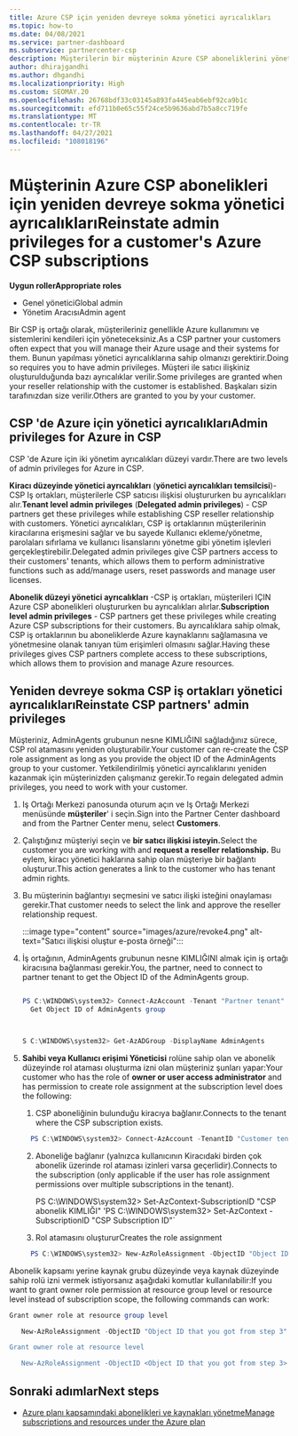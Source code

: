 ```yaml
---
title: Azure CSP için yeniden devreye sokma yönetici ayrıcalıkları
ms.topic: how-to
ms.date: 04/08/2021
ms.service: partner-dashboard
ms.subservice: partnercenter-csp
description: Müşterilerin bir müşterinin Azure CSP aboneliklerini yönetmeye yardımcı olması için, ortağın yönetici ayrıcalıklarını yeniden devreye sokmasını nasıl sağlayacağınızı öğrenin.
author: dhirajgandhi
ms.author: dhgandhi
ms.localizationpriority: High
ms.custom: SEOMAY.20
ms.openlocfilehash: 26768bdf33c03145a893fa445eab6ebf92ca9b1c
ms.sourcegitcommit: efd711b0e65c55f24ce5b9636abd7b5a8cc719fe
ms.translationtype: MT
ms.contentlocale: tr-TR
ms.lasthandoff: 04/27/2021
ms.locfileid: "108018196"
---
```

# <a name="reinstate-admin-privileges-for-a-customers-azure-csp-subscriptions"></a><span data-ttu-id="e6d46-103">Müşterinin Azure CSP abonelikleri için yeniden devreye sokma yönetici ayrıcalıkları</span><span class="sxs-lookup"><span data-stu-id="e6d46-103">Reinstate admin privileges for a customer's Azure CSP subscriptions</span></span>  

<span data-ttu-id="e6d46-104">**Uygun roller**</span><span class="sxs-lookup"><span data-stu-id="e6d46-104">**Appropriate roles**</span></span>

- <span data-ttu-id="e6d46-105">Genel yönetici</span><span class="sxs-lookup"><span data-stu-id="e6d46-105">Global admin</span></span>
- <span data-ttu-id="e6d46-106">Yönetim Aracısı</span><span class="sxs-lookup"><span data-stu-id="e6d46-106">Admin agent</span></span>

<span data-ttu-id="e6d46-107">Bir CSP iş ortağı olarak, müşterileriniz genellikle Azure kullanımını ve sistemlerini kendileri için yöneteceksiniz.</span><span class="sxs-lookup"><span data-stu-id="e6d46-107">As a CSP partner your customers often expect that you will manage their Azure usage and their systems for them.</span></span> <span data-ttu-id="e6d46-108">Bunun yapılması yönetici ayrıcalıklarına sahip olmanızı gerektirir.</span><span class="sxs-lookup"><span data-stu-id="e6d46-108">Doing so requires you to have admin privileges.</span></span> <span data-ttu-id="e6d46-109">Müşteri ile satıcı ilişkiniz oluşturulduğunda bazı ayrıcalıklar verilir.</span><span class="sxs-lookup"><span data-stu-id="e6d46-109">Some privileges are granted when your reseller relationship with the customer is established.</span></span> <span data-ttu-id="e6d46-110">Başkaları sizin tarafınızdan size verilir.</span><span class="sxs-lookup"><span data-stu-id="e6d46-110">Others are granted to you by your customer.</span></span>

## <a name="admin-privileges-for-azure-in-csp"></a><span data-ttu-id="e6d46-111">CSP 'de Azure için yönetici ayrıcalıkları</span><span class="sxs-lookup"><span data-stu-id="e6d46-111">Admin privileges for Azure in CSP</span></span>

<span data-ttu-id="e6d46-112">CSP 'de Azure için iki yönetim ayrıcalıkları düzeyi vardır.</span><span class="sxs-lookup"><span data-stu-id="e6d46-112">There are two levels of admin privileges for Azure in CSP.</span></span>

<span data-ttu-id="e6d46-113">**Kiracı düzeyinde yönetici ayrıcalıkları** (**yönetici ayrıcalıkları temsilcisi**)-CSP Iş ortakları, müşterilerle CSP satıcısı ilişkisi oluştururken bu ayrıcalıkları alır.</span><span class="sxs-lookup"><span data-stu-id="e6d46-113">**Tenant level admin privileges** (**Delegated admin privileges**) -  CSP partners get these privileges while establishing CSP reseller relationship with customers.</span></span> <span data-ttu-id="e6d46-114">Yönetici ayrıcalıkları, CSP iş ortaklarının müşterilerinin kiracılarına erişmesini sağlar ve bu sayede Kullanıcı ekleme/yönetme, parolaları sıfırlama ve kullanıcı lisanslarını yönetme gibi yönetim işlevleri gerçekleştirebilir.</span><span class="sxs-lookup"><span data-stu-id="e6d46-114">Delegated admin privileges give CSP partners access to their customers' tenants, which allows them to perform administrative functions such as add/manage users, reset passwords and manage user licenses.</span></span>

<span data-ttu-id="e6d46-115">**Abonelik düzeyi yönetici ayrıcalıkları** -CSP iş ortakları, müşterileri IÇIN Azure CSP abonelikleri oluştururken bu ayrıcalıkları alırlar.</span><span class="sxs-lookup"><span data-stu-id="e6d46-115">**Subscription level admin privileges** - CSP partners get these privileges while creating Azure CSP subscriptions for their customers.</span></span> <span data-ttu-id="e6d46-116">Bu ayrıcalıklara sahip olmak, CSP iş ortaklarının bu aboneliklerde Azure kaynaklarını sağlamasına ve yönetmesine olanak tanıyan tüm erişimleri olmasını sağlar.</span><span class="sxs-lookup"><span data-stu-id="e6d46-116">Having these privileges gives CSP partners complete access to these subscriptions, which allows them to provision and manage Azure resources.</span></span>

## <a name="reinstate-csp-partners-admin-privileges"></a><span data-ttu-id="e6d46-117">Yeniden devreye sokma CSP iş ortakları yönetici ayrıcalıkları</span><span class="sxs-lookup"><span data-stu-id="e6d46-117">Reinstate CSP partners' admin privileges</span></span>

<span data-ttu-id="e6d46-118">Müşteriniz, AdminAgents grubunun nesne KIMLIĞINI sağladığınız sürece, CSP rol atamasını yeniden oluşturabilir.</span><span class="sxs-lookup"><span data-stu-id="e6d46-118">Your customer can re-create the CSP role assignment as long as you provide the object ID of the AdminAgents group to your customer.</span></span> <span data-ttu-id="e6d46-119">Yetkilendirilmiş yönetici ayrıcalıklarını yeniden kazanmak için müşterinizden çalışmanız gerekir.</span><span class="sxs-lookup"><span data-stu-id="e6d46-119">To regain delegated admin privileges, you need to work with your customer.</span></span>

1. <span data-ttu-id="e6d46-120">Iş Ortağı Merkezi panosunda oturum açın ve Iş Ortağı Merkezi menüsünde **müşteriler**' i seçin.</span><span class="sxs-lookup"><span data-stu-id="e6d46-120">Sign into the Partner Center dashboard and from the Partner Center menu, select **Customers**.</span></span>

2. <span data-ttu-id="e6d46-121">Çalıştığınız müşteriyi seçin ve **bir satıcı ilişkisi isteyin.**</span><span class="sxs-lookup"><span data-stu-id="e6d46-121">Select the customer you are working with and **request a reseller relationship.**</span></span> <span data-ttu-id="e6d46-122">Bu eylem, kiracı yönetici haklarına sahip olan müşteriye bir bağlantı oluşturur.</span><span class="sxs-lookup"><span data-stu-id="e6d46-122">This action generates a link to the customer who has tenant admin rights.</span></span>

3. <span data-ttu-id="e6d46-123">Bu müşterinin bağlantıyı seçmesini ve satıcı ilişki isteğini onaylaması gerekir.</span><span class="sxs-lookup"><span data-stu-id="e6d46-123">That customer needs to select the link and approve the reseller relationship request.</span></span>

   :::image type="content" source="images/azure/revoke4.png" alt-text="Satıcı ilişkisi oluştur e-posta örneği":::

4. <span data-ttu-id="e6d46-125">İş ortağının, AdminAgents grubunun nesne KIMLIĞINI almak için iş ortağı kiracısına bağlanması gerekir.</span><span class="sxs-lookup"><span data-stu-id="e6d46-125">You, the partner, need to connect to partner tenant to get the Object ID of the AdminAgents group.</span></span>

  
    ```powershell

    PS C:\WINDOWS\system32> Connect-AzAccount -Tenant "Partner tenant"
      Get Object ID of AdminAgents group
   
    

   S C:\WINDOWS\system32> Get-AzADGroup -DisplayName AdminAgents
    ```


5. <span data-ttu-id="e6d46-126">**Sahibi veya Kullanıcı erişimi Yöneticisi** rolüne sahip olan ve abonelik düzeyinde rol ataması oluşturma izni olan müşteriniz şunları yapar:</span><span class="sxs-lookup"><span data-stu-id="e6d46-126">Your customer who has the role of **owner or user access administrator** and has permission to create role assignment at the subscription level does the following:</span></span>


    1. <span data-ttu-id="e6d46-127">CSP aboneliğinin bulunduğu kiracıya bağlanır.</span><span class="sxs-lookup"><span data-stu-id="e6d46-127">Connects to the tenant where the CSP subscription exists.</span></span>
      ```powershell
        PS C:\WINDOWS\system32> Connect-AzAccount -TenantID "Customer tenant"
      ```

    2. <span data-ttu-id="e6d46-128">Aboneliğe bağlanır (yalnızca kullanıcının Kiracıdaki birden çok abonelik üzerinde rol ataması izinleri varsa geçerlidir).</span><span class="sxs-lookup"><span data-stu-id="e6d46-128">Connects to the subscription (only applicable if the user has role assignment permissions over multiple subscriptions in the tenant).</span></span>
   
         <span data-ttu-id="e6d46-129">PS C:\WINDOWS\system32> Set-AzContext-SubscriptionID "CSP abonelik KIMLIĞI" '</span><span class="sxs-lookup"><span data-stu-id="e6d46-129">PS C:\WINDOWS\system32> Set-AzContext -SubscriptionID "CSP Subscription ID"\`</span></span>


    3. <span data-ttu-id="e6d46-130">Rol atamasını oluşturur</span><span class="sxs-lookup"><span data-stu-id="e6d46-130">Creates the role assignment</span></span>
    
    ```powershell
      PS C:\WINDOWS\system32> New-AzRoleAssignment -ObjectID "Object ID of the Admin Agents group- needs to be provided by partner" -RoleDefinitionName "Owner" -Scope "/subscriptions/CSP subscription ID"
    ```


<span data-ttu-id="e6d46-131">Abonelik kapsamı yerine kaynak grubu düzeyinde veya kaynak düzeyinde sahip rolü izni vermek istiyorsanız aşağıdaki komutlar kullanılabilir:</span><span class="sxs-lookup"><span data-stu-id="e6d46-131">If you want to grant owner role permission at resource group level or resource level instead of subscription scope, the following commands can work:</span></span>


```powershell
Grant owner role at resource group level

   New-AzRoleAssignment -ObjectID "Object ID that you got from step 3" -RoleDefinitionName Owner -Scope "/subscriptions/"SubscriptionID of CSP subscription"/resourceGroups/"Resource group name"

Grant owner role at resource level

   New-AzRoleAssignment -ObjectID <Object ID that you got from step 3> -RoleDefinitionName Owner -Scope "Resource URI"
```


## <a name="next-steps"></a><span data-ttu-id="e6d46-132">Sonraki adımlar</span><span class="sxs-lookup"><span data-stu-id="e6d46-132">Next steps</span></span>

- [<span data-ttu-id="e6d46-133">Azure planı kapsamındaki abonelikleri ve kaynakları yönetme</span><span class="sxs-lookup"><span data-stu-id="e6d46-133">Manage subscriptions and resources under the Azure plan</span></span>](azure-plan-manage.md)

